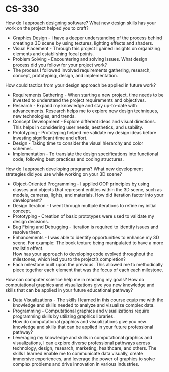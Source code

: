 # CS-330

How do I approach designing software?
What new design skills has your work on the project helped you to craft?
  * Graphics Design - I have a deeper understanding of the process behind creating a 3D scene by using textures, lighting effects and shaders.
  * Visual Placement - Through this project I gained insights on organizing elements and establishing focal points.
  * Problem Solving - Encountering and solving issues.
What design process did you follow for your project work?
  * The process I followed involved requirements gathering, research, concept, prototyping, design, and implementation.

How could tactics from your design approach be applied in future work?
  * Requirements Gathering - When starting a new project, time needs to be invested to understand the project requirements and objectives.
  * Research - Expand my knowledge and stay up-to-date with advancements.  Research helps me to explore new design techniques, new technologies, and trends.
  * Concept Development - Explore different ideas and visual directions.  This helps in considering user needs, aesthetics, and usability.
  * Prototyping - Prototyping helped me validate my design ideas before investing significant time and effort.
  * Design - Taking time to consider the visual hierarchy and color schemes.
  * Implementation - To translate the design specifications into functional code, following best practices and coding structures.

How do I approach developing programs?
What new development strategies did you use while working on your 3D scene?
  * Object-Oriented Programming - I applied OOP principles by using classes and objects that represent entities within the 3D scene, such as models, cameras, lights, and materials. 
How did iteration factor into your development?
  * Design Iteration - I went through multiple iterations to refine my initial concept.
  * Prototyping - Creation of basic prototypes were used to validate my design decisions.
  * Bug Fixing and Debugging - Iteration is required to identify issues and resolve them.
  * Enhancements - I was able to identify opportunities to enhance my 3D scene.  For example: The book texture being manipulated to have a more realistic effect.  
How has your approach to developing code evolved throughout the milestones, which led you to the project’s completion?
  * Each milestone built upon the previous.  This allowed  me to methodically piece together each element that was the focus of each  each milestone.
    
How can computer science help me in reaching my goals?
How do computational graphics and visualizations give you new knowledge and skills that can be applied in your future educational pathway?  
  * Data Visualizations - The skills I learned in this course equip me with the knowledge and skills needed to analyze and visualize complex data.
  * Programming - Computational graphics and visualizations require programming skills by utilizing graphics libraries.  
How do computational graphics and visualizations give you new knowledge and skills that can be applied in your future professional pathway?
  * Leveraging my knowledge and skills in computational graphics and visualizations, I can explore diverse professional pathways across technology, design, research, marketing, healthcare, and others.  The skills I learned enable me to communicate data visually, create immersive experiences, and leverage the power of graphics to solve complex problems and drive innovation in various industries.


